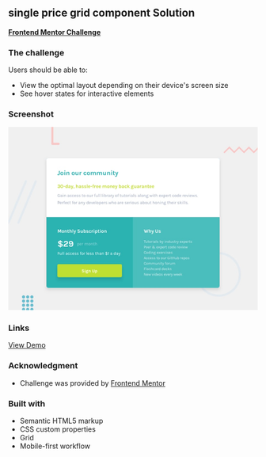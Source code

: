  <h2>single price grid component Solution</h2>
  <p>
    <a href="https://www.frontendmentor.io/challenges/single-price-grid-component-5ce41129d0ff452fec5abbbc" target="_blank"><strong>Frontend Mentor Challenge</strong></a>
  </p>

### The challenge

Users should be able to:

- View the optimal layout depending on their device's screen size
- See hover states for interactive elements

### Screenshot

<div align='center'>
<img src='./design/desktop-preview.jpg' alt='single price grid component preview image'>
</div>

### Links

<a href="https://brayanlegarda1.github.io/single-price-grid-component/" target="_blank">View Demo</a>

### Acknowledgment

- Challenge was provided by [Frontend Mentor](https://www.frontendmentor.io)

### Built with

- Semantic HTML5 markup
- CSS custom properties
- Grid
- Mobile-first workflow
